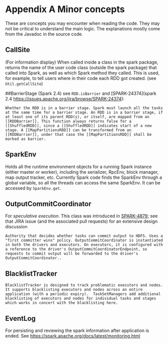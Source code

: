 # Appendix A Minor concepts
These are concepts you may encounter when reading the code. They may not be critical to understand the main logic. The explanations mostly come from the Javadoc in the source code. 

## CallSite
(For information display) When called inside a class in the spark package, returns the name of the user code class (outside the spark package) that called into Spark, as well as which Spark method they called. This is used, for example, to tell users where in their code each RDD got created. (see `Util.getCallSite`)

##BarrierStage
(Spark 2.4) see `RDD.isBarrier` and [SPARK-24374](spark 2.4 https://issues.apache.org/jira/browse/SPARK-24374):
```
Whether the RDD is in a barrier stage. Spark must launch all the tasks at the same time for a barrier stage. An RDD is in a barrier stage, if at least one of its parent RDD(s), or itself, are mapped from an [[RDDBarrier]]. This function always returns false for a [[ShuffledRDD]], since a [[ShuffledRDD]] indicates start of a new stage. A [[MapPartitionsRDD]] can be transformed from an [[RDDBarrier]], under that case the [[MapPartitionsRDD]] shall be marked as barrier. 
```

## SparkEnv
Holds all the runtime environment objects for a running Spark instance (either master or worker), including the serializer, RpcEnv, block manager, map output tracker, etc. Currently Spark code finds the SparkEnv through a global variable, so all the threads can access the same SparkEnv. It can be accessed by `SparkEnv.get`. 

## OutputCommitCoordinator
 For *speculative execution*.  This class was introduced in [SPARK-4879](https://issues.apache.org/jira/browse/SPARK-4879); see that JIRA issue (and the associated pull requests) for an extensive design discussion
 ```
 Authority that decides whether tasks can commit output to HDFS. Uses a "first committer wins" policy. OutputCommitCoordinator is instantiated in both the drivers and executors. On executors, it is configured with a reference to the driver's OutputCommitCoordinatorEndpoint, so requests to commit output will be forwarded to the driver's OutputCommitCoordinator.. 
```

## BlacklistTracker
```
BlacklistTracker is designed to track problematic executors and nodes.  It supports blacklisting executors and nodes across an entire application (with a periodic expiry).  TaskSetManagers add additional blacklisting of executors and nodes for individual tasks and stages which works in concert with the blacklisting here. 
```

## EventLog
For persisting and reviewing the spark information after application is ended. See https://spark.apache.org/docs/latest/monitoring.html